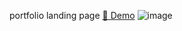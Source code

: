 portfolio landing page
<a href="https://ponidevito.github.io/john-smith-portfolio/" target="_blank" rel="nofollow">👀 Demo</a>
![image](https://github.com/user-attachments/assets/efb83012-bd44-4962-b9ec-1f05507a33e9)

